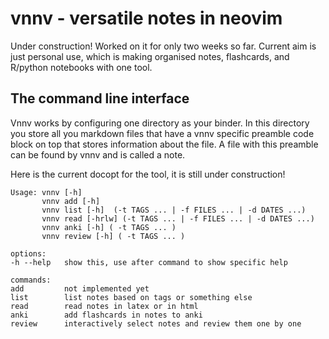 # vnnv - versatile notes in neovim

Under construction! Worked on it for only two weeks so far. Current aim is just
personal use, which is making organised notes, flashcards, and R/python
notebooks with one tool.

## The command line interface

Vnnv works by configuring one directory as your binder. In this directory you
store all you markdown files that have a vnnv specific preamble code block on
top that stores information about the file. A file with this preamble can be
found by vnnv and is called a note.

Here is the current docopt for the tool, it is still under construction!
```shell
Usage: vnnv [-h]
       vnnv add [-h]
       vnnv list [-h]  (-t TAGS ... | -f FILES ... | -d DATES ...)
       vnnv read [-hrlw] (-t TAGS ... | -f FILES ... | -d DATES ...)
       vnnv anki [-h] ( -t TAGS ... )
       vnnv review [-h] ( -t TAGS ... )

options:
-h --help   show this, use after command to show specific help

commands:
add         not implemented yet
list        list notes based on tags or something else
read        read notes in latex or in html
anki        add flashcards in notes to anki
review      interactively select notes and review them one by one

```
